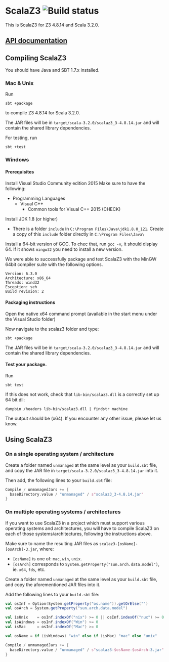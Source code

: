 ScalaZ3 ![Build status](http://laraquad4.epfl.ch:9000/epfl-lara/ScalaZ3/status/master)
=======

This is ScalaZ3 for Z3 4.8.14 and Scala 3.2.0.

[API documentation](https://epfl-lara.github.io/ScalaZ3/z3/index.html)
-------------------

Compiling ScalaZ3
-----------------

You should have Java and SBT 1.7.x installed.

### Mac & Unix

Run

    sbt +package

to compile Z3 4.8.14 for Scala 3.2.0.

The JAR files will be in `target/scala-3.2.0/scalaz3_3-4.8.14.jar`
and will contain the shared library dependencies.

For testing, run

    sbt +test

### Windows

#### Prerequisites

Install Visual Studio Community edition 2015
Make sure to have the following:
- Programming Languages
  - Visual C++
    - Common tools for Visual C++ 2015 (CHECK)

Install JDK 1.8 (or higher)
* There is a folder `include` in `C:\Program Files\Java\jdk1.8.0_121`. Create a copy of this `include` folder directly in `C:\Program Files\Java\`

Install a 64-bit version of GCC. To chec that, run `gcc -v`, it should display 64. If it shows  `mingw32` you need to install a new version.

We were able to successfully package and test ScalaZ3 with the MinGW 64bit compiler suite with the following options.

    Version: 6.3.0
    Architecture: x86_64
    Threads: wind32
    Esception: seh
    Build revision: 2

#### Packaging instructions

Open the native x64 command prompt (available in the start menu under the Visual Studio folder)

Now navigate to the scalaz3 folder and type:

    sbt +package

The JAR files will be in `target/scala-3.2.0/scalaz3_3-4.8.14.jar` and will contain the shared library
dependencies.

#### Test your package.

Run

    sbt test

If this does not work, check that `lib-bin/scalaz3.dll` is a correctly set up 64 bit dll:

    dumpbin /headers lib-bin/scalaz3.dll | findstr machine

The output should be (x64). If you encounter any other issue, please let us know.

Using ScalaZ3
-------------

### On a single operating system / architecture

Create a folder named `unmanaged` at the same level as your `build.sbt` file, and copy the JAR file in `target/scala-3.2.0/scalaz3_3-4.8.14.jar` into it.

Then add, the following lines to your `build.sbt` file:

```scala
Compile / unmanagedJars += {
  baseDirectory.value / "unmanaged" / s"scalaz3_3-4.8.14.jar"
}
```

### On multiple operating systems / architectures

If you want to use ScalaZ3 in a project which must support various operating systems and architectures, you will have to compile ScalaZ3 on each of those systems/architectures, following the instructions above.

Make sure to name the resulting JAR files as `scalaz3-[osName]-[osArch]-3.jar`, where:

- `[osName]` is one of: `mac`, `win`, `unix`.
- `[osArch]` corresponds to `System.getProperty("sun.arch.data.model")`, ie. `x64`, `fds`, etc.

Create a folder named `unmanaged` at the same level as your `build.sbt` file, and copy the aforementioned JAR files into it.

Add the following lines to your `build.sbt` file:

```scala
val osInf = Option(System.getProperty("os.name")).getOrElse("")
val osArch = System.getProperty("sun.arch.data.model")

val isUnix    = osInf.indexOf("nix") >= 0 || osInf.indexOf("nux") >= 0
val isWindows = osInf.indexOf("Win") >= 0
val isMac     = osInf.indexOf("Mac") >= 0

val osName = if (isWindows) "win" else if (isMac) "mac" else "unix"

Compile / unmanagedJars += {
  baseDirectory.value / "unmanaged" / s"scalaz3-$osName-$osArch-3.jar"
}
```
